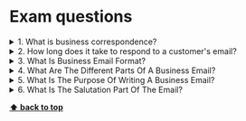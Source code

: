 # Exam questions

<details>
<summary>1. What is business correspondence?</summary>

> **Answer:**
> **Business correspondence** means the exchange of information in a written format for the process of business activities. Business correspondence can take place between organizations, within organizations or between the customers and the organization. The correspondence refers to the written communication between persons. Hence oral communication or face to face communication is not a business correspondence.

</details>

<details>
<summary>2. How long does it take to respond to a customer's email?</summary>

> **Answer:**
> Within 4 hours

</details>

<details>
<summary>3. What Is Business Email Format?</summary>

> **Answer:**
> When writing business emails, you must pay special attention to the format and font used. The most common layout of a business  is known as block format. Using this format, the entire email is left justified and single spaced except for a double space between paragraphs.

</details>

<details>
<summary>4. What Are The Different Parts Of A Business Email?</summary>

> **Answer:**
> There are six parts to a business email :
>
> * The Heading. This contains the return address (usually two or three lines) with the date on the last line.
> * The Inside Address.
> * The Greeting.
> * The Body.
> * The Complimentary Close.
> * The Signature Line.

</details>

<details>
<summary>5. What Is The Purpose Of Writing A Business Email?</summary>

> **Answer:**
> A business email is a formal method of communication between two or more parties. The common purposes of writing business emails are for sales efforts, relationship building, resolving an issue and considerations.

</details>

<details>
<summary>6. What Is The Salutation Part Of The Email?</summary>

> **Answer:**
> The salutation (or greeting) in a business email is always formal. It often begins with “Dear {Person's name}.” Once again, be sure to include the person's title if you know it (such as Ms., Mrs., Mr., or Dr).

</details>

**[⬆ back to top](#exam-questions)**
